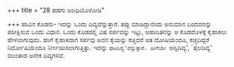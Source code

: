 +++
title = "28 ಹಡಗು ಜಲಧಿಯೊಳೋಡಿ"

+++
ಹಾವಿನ ಕೊಡನು- ಇದನ್ನು ಒಂದು ದಿವ್ಯವೆನ್ನುತ್ತಾರೆ. ತಪ್ಪು ಮಾಡಿದ್ದಾನೆಂದು ಅನುಮಾನ ಬಂದವನನ್ನು ಪರೀಕ್ಷಿಸುವ ಒಂದು ವಿಧಾನ. ಒಂದು ಕೊಡದಲ್ಲಿ ವಿಷ ಸರ್ಪವನ್ನು ಇಟ್ಟು, ಆಪಾದಿತನನ್ನು ಆ ಕೊಡದೊಳಕ್ಕೆ ಕೈಹಾಕಲು ಹೇಳಲಾಗುವುದು. ಹಾಗೆ ಕೈಹಾಕಿದಾಗ ಸರ್ಪವು ಅವನ ಕೈಯನ್ನು ಕಚ್ಚಿದರೆ ಆತ ದೋಷಿಯೆಂದೂ, ಕಚ್ಚದಿದ್ದರೆ ನಿರ್ದೋಷಿಯೆಂದೂ ನಿರ್ಣಯಿಸಲಾಗುತ್ತಿತ್ತು. ಇದನ್ನು `ಘಟದಿವ್ಯ'ವೆನ್ನುತ್ತಾರೆ. ಹೀಗೆಯೇ `ಅಗ್ನಿದಿವ್ಯ', `ತೈಲದಿವ್ಯ' ಮುಂತಾದ ಅನೇಕ ದಿವ್ಯಗಳಿವೆ.